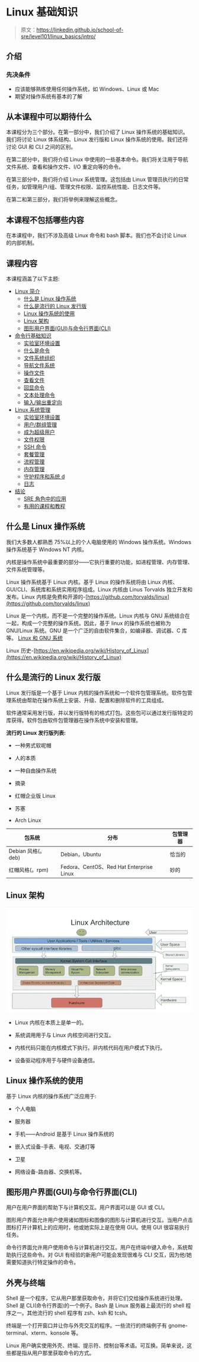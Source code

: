 # Linux 基础知识

> 原文：<https://linkedin.github.io/school-of-sre/level101/linux_basics/intro/>

## 介绍

### 先决条件

*   应该能够熟练使用任何操作系统，如 Windows、Linux 或 Mac
*   期望对操作系统有基本的了解

## 从本课程中可以期待什么

本课程分为三个部分。在第一部分中，我们介绍了 Linux 操作系统的基础知识。我们将讨论 Linux 体系结构、Linux 发行版和 Linux 操作系统的使用。我们还将讨论 GUI 和 CLI 之间的区别。

在第二部分中，我们将介绍 Linux 中使用的一些基本命令。我们将关注用于导航文件系统、查看和操作文件、I/O 重定向等的命令。

在第三部分中，我们将介绍 Linux 系统管理。这包括由 Linux 管理员执行的日常任务，如管理用户/组、管理文件权限、监控系统性能、日志文件等。

在第二和第三部分，我们将举例来理解这些概念。

## 本课程不包括哪些内容

在本课程中，我们不涉及高级 Linux 命令和 bash 脚本。我们也不会讨论 Linux 的内部机制。

## 课程内容

本课程涵盖了以下主题:

*   [Linux 简介](https://linkedin.github.io/school-of-sre/level101/linux_basics/intro/)
    *   [什么是 Linux 操作系统](https://linkedin.github.io/school-of-sre/level101/linux_basics/intro/#what-are-linux-operating-systems)
    *   [什么是流行的 Linux 发行版](https://linkedin.github.io/school-of-sre/level101/linux_basics/intro/#what-are-popular-linux-distributions)
    *   [Linux 操作系统的使用](https://linkedin.github.io/school-of-sre/level101/linux_basics/intro/#uses-of-linux-operating-systems)
    *   [Linux 架构](https://linkedin.github.io/school-of-sre/level101/linux_basics/intro/#linux-architecture)
    *   [图形用户界面(GUI)与命令行界面(CLI)](https://linkedin.github.io/school-of-sre/level101/linux_basics/intro/#graphical-user-interface-gui-vs-command-line-interface-cli)
*   [命令行基础知识](https://linkedin.github.io/school-of-sre/level101/linux_basics/command_line_basics/)
    *   [实验室环境设置](https://linkedin.github.io/school-of-sre/level101/linux_basics/command_line_basics/#lab-environment-setup)
    *   [什么是命令](https://linkedin.github.io/school-of-sre/level101/linux_basics/command_line_basics/#what-is-a-command)
    *   [文件系统组织](https://linkedin.github.io/school-of-sre/level101/linux_basics/command_line_basics/#file-system-organization)
    *   [导航文件系统](https://linkedin.github.io/school-of-sre/level101/linux_basics/command_line_basics/#commands-for-navigating-the-file-system)
    *   [操作文件](https://linkedin.github.io/school-of-sre/level101/linux_basics/command_line_basics/#commands-for-manipulating-files)
    *   [查看文件](https://linkedin.github.io/school-of-sre/level101/linux_basics/command_line_basics/#commands-for-viewing-files)
    *   [回显命令](https://linkedin.github.io/school-of-sre/level101/linux_basics/command_line_basics/#echo-command)
    *   [文本处理命令](https://linkedin.github.io/school-of-sre/level101/linux_basics/command_line_basics/#text-processing-commands)
    *   [输入/输出重定向](https://linkedin.github.io/school-of-sre/level101/linux_basics/command_line_basics/#io-redirection)
*   [Linux 系统管理](https://linkedin.github.io/school-of-sre/level101/linux_basics/linux_server_administration/)
    *   [实验室环境设置](https://linkedin.github.io/school-of-sre/level101/linux_basics/linux_server_administration/#lab-environment-setup)
    *   [用户/群组管理](https://linkedin.github.io/school-of-sre/level101/linux_basics/linux_server_administration/#usergroup-management)
    *   [成为超级用户](https://linkedin.github.io/school-of-sre/level101/linux_basics/linux_server_administration/#becoming-a-superuser)
    *   [文件权限](https://linkedin.github.io/school-of-sre/level101/linux_basics/linux_server_administration/#file-permissions)
    *   [SSH 命令](https://linkedin.github.io/school-of-sre/level101/linux_basics/linux_server_administration/#ssh-command)
    *   [套餐管理](https://linkedin.github.io/school-of-sre/level101/linux_basics/linux_server_administration/#package-management)
    *   [流程管理](https://linkedin.github.io/school-of-sre/level101/linux_basics/linux_server_administration/#process-management)
    *   [内存管理](https://linkedin.github.io/school-of-sre/level101/linux_basics/linux_server_administration/#memory-management)
    *   [守护程序和系统 d](https://linkedin.github.io/school-of-sre/level101/linux_basics/linux_server_administration/#daemons)
    *   [日志](https://linkedin.github.io/school-of-sre/level101/linux_basics/linux_server_administration/#logs)
*   [结论](https://linkedin.github.io/school-of-sre/level101/linux_basics/conclusion)
    *   [SRE 角色中的应用](https://linkedin.github.io/school-of-sre/level101/linux_basics/conclusion/#applications-in-sre-role)
    *   [有用的课程和教程](https://linkedin.github.io/school-of-sre/level101/linux_basics/conclusion/#useful-courses-and-tutorials)

## 什么是 Linux 操作系统

我们大多数人都熟悉 75%以上的个人电脑使用的 Windows 操作系统。Windows 操作系统基于 Windows NT 内核。

内核是操作系统中最重要的部分——它执行重要的功能，如进程管理、内存管理、文件系统管理等。

Linux 操作系统基于 Linux 内核。基于 Linux 的操作系统将由 Linux 内核、GUI/CLI、系统库和系统实用程序组成。Linux 内核由 Linus Torvalds 独立开发和发布。Linux 内核是免费和开源的-[https://github.com/torvalds/linux](https://github.com/torvalds/linux)

Linux 是一个内核，而不是一个完整的操作系统。Linux 内核与 GNU 系统结合在一起，构成一个完整的操作系统。因此，基于 linux 的操作系统也被称为 GNU/Linux 系统。GNU 是一个广泛的自由软件集合，如编译器、调试器、C 库等。 [Linux 和 GNU 系统](https://www.gnu.org/gnu/linux-and-gnu.en.html)

Linux 历史-[https://en.wikipedia.org/wiki/History_of_Linux](https://en.wikipedia.org/wiki/History_of_Linux)

## 什么是流行的 Linux 发行版

Linux 发行版是一个基于 Linux 内核的操作系统和一个软件包管理系统。软件包管理系统由帮助在操作系统上安装、升级、配置和删除软件的工具组成。

软件通常采用发行版，并以发行版特有的格式打包。这些包可以通过发行版特定的库获得。软件包由软件包管理器在操作系统中安装和管理。

**流行的 Linux 发行版列表:**

*   一种男式软呢帽

*   人的本质

*   一种自由操作系统

*   摘录

*   红帽企业版 Linux

*   苏塞

*   Arch Linux

| 包系统 | 分布 | 包管理器 |
| --- | --- | --- |
| Debian 风格(。deb) | Debian，Ubuntu | 恰当的 |
| 红帽风格(。rpm) | Fedora、CentOS、Red Hat Enterprise Linux | 妙的 |

## Linux 架构

![](img/0ffc388f4ff5c2cf09e7bf2084e0dddb.png)

*   Linux 内核在本质上是单一的。

*   系统调用用于与 Linux 内核空间进行交互。

*   内核代码只能在内核模式下执行。非内核代码在用户模式下执行。

*   设备驱动程序用于与硬件设备通信。

## Linux 操作系统的使用

基于 Linux 内核的操作系统广泛应用于:

*   个人电脑

*   服务器

*   手机——Android 是基于 Linux 操作系统的

*   嵌入式设备-手表、电视、交通灯等

*   卫星

*   网络设备-路由器、交换机等。

## 图形用户界面(GUI)与命令行界面(CLI)

用户在用户界面的帮助下与计算机交互。用户界面可以是 GUI 或 CLI。

图形用户界面允许用户使用诸如图标和图像的图形与计算机进行交互。当用户点击图标打开计算机上的应用时，他或她实际上是在使用 GUI。使用 GUI 很容易执行任务。

命令行界面允许用户使用命令与计算机进行交互。用户在终端中键入命令，系统帮助执行这些命令。对 GUI 有经验的新用户可能会发现很难与 CLI 交互，因为他/她需要知道执行特定操作的命令。

## 外壳与终端

Shell 是一个程序，它从用户那里获取命令，并将它们交给操作系统进行处理。Shell 是 CLI(命令行界面)的一个例子。Bash 是 Linux 服务器上最流行的 shell 程序之一。其他流行的 shell 程序有 zsh、ksh 和 tcsh。

终端是一个打开窗口并让你与外壳交互的程序。一些流行的终端例子有 gnome-terminal、xterm、konsole 等。

Linux 用户确实使用外壳、终端、提示符、控制台等术语。可互换。简单来说，这些都是指从用户那里获取命令的方式。